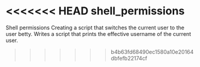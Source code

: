 <<<<<<< HEAD
shell_permissions
=======
Shell permissions
Creating a script that switches the current user to the user betty.
Writes a script that prints the effective username of the current user.
>>>>>>> b4b63fd68490ec1580a10e20164dbfefb22174cf
